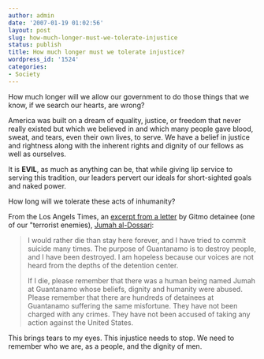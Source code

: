 ```yaml
---
author: admin
date: '2007-01-19 01:02:56'
layout: post
slug: how-much-longer-must-we-tolerate-injustice
status: publish
title: How much longer must we tolerate injustice?
wordpress_id: '1524'
categories:
- Society
---
```

How much longer will we allow our government to do those things that we know, if we search our hearts, are wrong?

America was built on a dream of equality, justice, or freedom that never really existed but which we believed in and which many people gave blood, sweat, and tears, even their own lives, to serve. We have a belief in justice and rightness along with the inherent rights and dignity of our fellows as well as ourselves.

It is <strong>EVIL</strong>, as much as anything can be, that while giving lip service to serving this tradition, our leaders pervert our ideals for short-sighted goals and naked power.

How long will we tolerate these acts of inhumanity?

From the Los Angels Times, an <a href="http://www.latimes.com/news/opinion/commentary/la-oe-dossari11jan11,0,3342644.story?coll=la-home-commentary">excerpt from a letter</a> by Gitmo detainee (one of our "terrorist enemies), <a href="http://web.amnesty.org/pages/stoptorture-bahrainicase1-eng">Jumah al-Dossari</a>:
<blockquote>I would rather die than stay here forever, and I have tried to commit suicide many times. The purpose of Guantanamo is to destroy people, and I have been destroyed. I am hopeless because our voices are not heard from the depths of the detention center.

If I die, please remember that there was a human being named Jumah at Guantanamo whose beliefs, dignity and humanity were abused. Please remember that there are hundreds of detainees at Guantanamo suffering the same misfortune. They have not been charged with any crimes. They have not been accused of taking any action against the United States.</blockquote>
This brings tears to my eyes. This injustice needs to stop. We need to remember who we are, as a people, and the dignity of men.
<blockquote />
